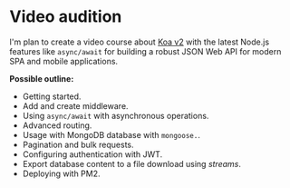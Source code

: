 # Video audition

I'm plan to create a video course about [Koa v2](https://github.com/koajs/koa/tree/v2.x/) with the latest Node.js features like `async/await` for building a robust JSON Web API for modern SPA and mobile applications.

**Possible outline:**

* Getting started.
* Add and create middleware.
* Using `async/await` with asynchronous operations.
* Advanced routing.
* Usage with MongoDB database with `mongoose.`.
* Pagination and bulk requests.
* Configuring authentication with JWT.
* Export database content to a file download using _streams_.
* Deploying with PM2.
